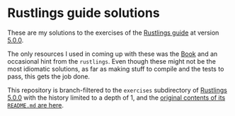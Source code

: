 # Rustlings guide solutions

These are my solutions to the exercises of the [Rustlings guide][rustlings] at version [5.0.0].

The only resources I used in coming up with these was the [Book] and an occasional hint from the `rustlings`. Even though these might not be the most idiomatic solutions, as far as making stuff to compile and the tests to pass, this gets the job done.

This repository is branch-filtered to the `exercises` subdirectory of [Rustlings 5.0.0][5.0.0] with the history limited to a depth of 1, and the [original contents of its `README.md` are here][readme-orig].

[rustlings]: https://github.com/rust-lang/rustlings
	"rust-lang/rustlings: Small exercises to get you used to reading and writing Rust code!"
[5.0.0]: https://github.com/rust-lang/rustlings/tree/5.0.0
	"rust-lang/rustlings at 5.0.0"
[book]: https://doc.rust-lang.org/stable/book/
	"The Rust Programming Language - The Rust Programming Language"
[readme-orig]: README.o.md
